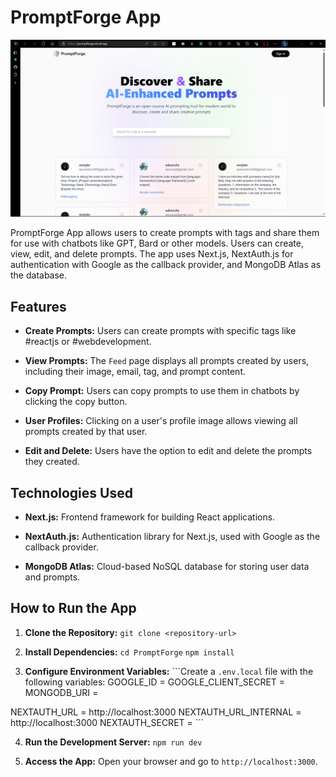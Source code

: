 # PromptForge App
![HomePage](Home.png)

PromptForge App allows users to create prompts with tags and share them for use with chatbots like GPT, Bard or other models. Users can create, view, edit, and delete prompts. The app uses Next.js, NextAuth.js for authentication with Google as the callback provider, and MongoDB Atlas as the database.

## Features

- **Create Prompts:** Users can create prompts with specific tags like #reactjs or #webdevelopment.

- **View Prompts:** The `Feed` page displays all prompts created by users, including their image, email, tag, and prompt content.

- **Copy Prompt:** Users can copy prompts to use them in chatbots by clicking the copy button.

- **User Profiles:** Clicking on a user's profile image allows viewing all prompts created by that user.

- **Edit and Delete:** Users have the option to edit and delete the prompts they created.

## Technologies Used

- **Next.js:** Frontend framework for building React applications.

- **NextAuth.js:** Authentication library for Next.js, used with Google as the callback provider.

- **MongoDB Atlas:** Cloud-based NoSQL database for storing user data and prompts.

## How to Run the App

1. **Clone the Repository:**
   `git clone <repository-url>`

2. **Install Dependencies:**
   `cd PromptForge`
   `npm install`

3. **Configure Environment Variables:**
   ```Create a `.env.local` file with the following variables:
   GOOGLE_ID = <your-google-id>
   GOOGLE_CLIENT_SECRET = <your-google-client-id>
   MONGODB_URI = <your-mongodb-uri>

NEXTAUTH_URL = http://localhost:3000
NEXTAUTH_URL_INTERNAL = http://localhost:3000
NEXTAUTH_SECRET = <your-secret-code>```

4. **Run the Development Server:**
   `npm run dev`

5. **Access the App:**
   Open your browser and go to `http://localhost:3000`.

